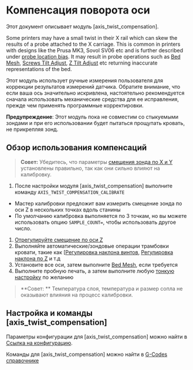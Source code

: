 # Компенсация поворота оси

Этот документ описывает модуль [axis_twist_compensation].

Some printers may have a small twist in their X rail which can skew the results of a probe attached to the X carriage. This is common in printers with designs like the Prusa MK3, Sovol SV06 etc and is further described under [probe location
bias](Probe_Calibrate.md#location-bias-check). It may result in probe operations such as [Bed Mesh](Bed_Mesh.md), [Screws Tilt Adjust](G-Codes.md#screws_tilt_adjust), [Z Tilt Adjust](G-Codes.md#z_tilt_adjust) etc returning inaccurate representations of the bed.

Этот модуль использует ручные измерения пользователя для коррекции результатов измерений датчика. Обратите внимание, что если ваша ось значительно искривлена, настоятельно рекомендуется сначала использовать механические средства для ее исправления, прежде чем применять программные корректировки.

**Предупреждение**: Этот модуль пока не совместим со стыкуемыми зондами и при его использовании будет пытаться прощупать кровать, не прикрепляя зонд.

## Обзор использования компенсаций

> **Совет:** Убедитесь, что параметры [смещения зонда по X и Y](Config_Reference.md#probe) установлены правильно, так как они сильно влияют на калибровку.

1. После настройки модуля [axis_twist_compensation] выполните команду `AXIS_TWIST_COMPENSATION_CALIBRATE`

* Мастер калибровки предложит вам измерить смещение зонда по оси Z в нескольких точках вдоль станины
* По умолчанию калибровка выполняется по 3 точкам, но вы можете использовать опцию `SAMPLE_COUNT=`, чтобы использовать другое число.

1. [Отрегулируйте смещение по оси Z](Probe_Calibrate.md#calibrating-probe-z-offset)
1. Выполняйте автоматические/зондовые операции трамбовки кровати, такие как [[Регулировка наклона винтов](G-Codes.md#screws_tilt_adjust), [Регулировка наклона по Z](G-Codes.md#z_tilt_adjust) и т.д
1. Установите все оси, затем выполните [Bed Mesh](Bed_Mesh.md), если требуется
1. Выполните пробную печать, а затем выполните любую [тонкую настройку](Axis_Twist_Compensation.md#fine-tuning) по желанию

> **Совет: ** Температура слоя, температура и размер сопла не оказывают влияния на процесс калибровки.

## Настройка и команды [axis_twist_compensation]

Параметры конфигурации для [axis_twist_compensation] можно найти в [Ссылка на конфигурацию](Config_Reference.md#axis_twist_compensation).

Команды для [axis_twist_compensation] можно найти в [G-Codes справочнике](G-Codes.md#axis_twist_compensation)
